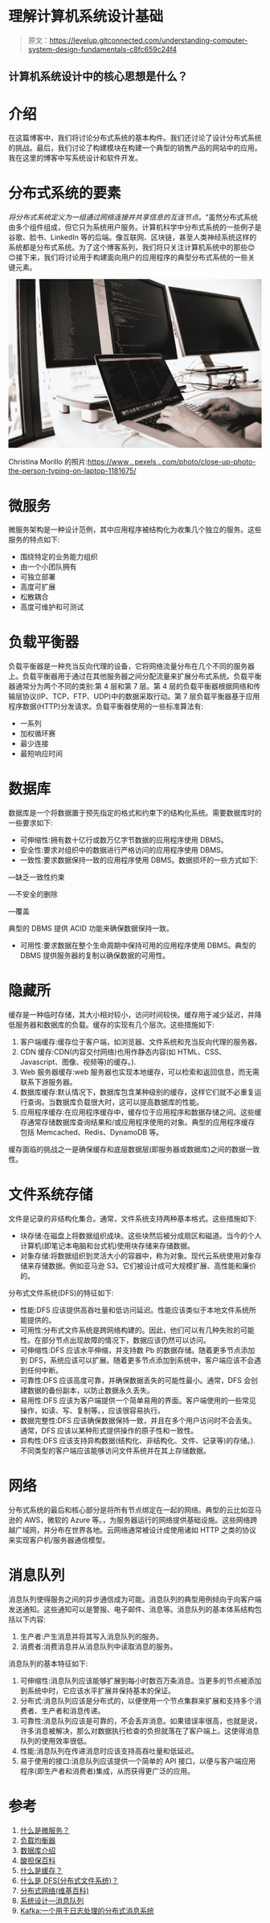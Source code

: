 # 理解计算机系统设计基础

> 原文：<https://levelup.gitconnected.com/understanding-computer-system-design-fundamentals-c8fc659c24f4>

## 计算机系统设计中的核心思想是什么？

# 介绍

在这篇博客中，我们将讨论分布式系统的基本构件。我们还讨论了设计分布式系统的挑战。最后，我们讨论了构建模块在构建一个典型的销售产品的网站中的应用。我在这里的博客中写系统设计和软件开发。

# 分布式系统的要素

*将分布式系统定义为一组通过网络连接并共享信息的互连节点。*“虽然分布式系统由多个组件组成，但它只为系统用户服务。计算机科学中分布式系统的一些例子是谷歌、脸书、LinkedIn 等的后端。像互联网、区块链，甚至人类神经系统这样的系统都是分布式系统。为了这个博客系列，我们将只关注计算机系统中的那些😊😊接下来，我们将讨论用于构建面向用户的应用程序的典型分布式系统的一些关键元素。

![](img/8d4e46fdf3e725ea1d962d45d452bf60.png)

Christina Morillo 的照片:[https://www . pexels . com/photo/close-up-photo-the-person-typing-on-laptop-1181675/](https://www.pexels.com/photo/close-up-photo-of-person-typing-on-laptop-1181675/)

# 微服务

微服务架构是一种设计范例，其中应用程序被结构化为收集几个独立的服务。这些服务的特点如下:

*   围绕特定的业务能力组织
*   由一个小团队拥有
*   可独立部署
*   高度可扩展
*   松散耦合
*   高度可维护和可测试

# 负载平衡器

负载平衡器是一种充当反向代理的设备，它将网络流量分布在几个不同的服务器上。负载平衡器用于通过在其他服务器之间分配流量来扩展分布式系统。负载平衡器通常分为两个不同的类别:第 4 层和第 7 层。第 4 层的负载平衡器根据网络和传输层协议(IP、TCP、FTP、UDP)中的数据采取行动。第 7 层负载平衡器基于应用程序数据(HTTP)分发请求。负载平衡器使用的一些标准算法有:

*   一系列
*   加权循环赛
*   最少连接
*   最短响应时间

# 数据库

数据库是一个将数据置于预先指定的格式和约束下的结构化系统。需要数据库时的一些要求如下:

*   可伸缩性:拥有数十亿行或数万亿字节数据的应用程序使用 DBMS。
*   安全性:要求对组织中的数据进行严格访问的应用程序使用 DBMS。
*   一致性:要求数据保持一致的应用程序使用 DBMS。数据损坏的一些方式如下:

—缺乏一致性约束

—不安全的删除

—覆盖

典型的 DBMS 提供 ACID 功能来确保数据保持一致。

*   可用性:要求数据在整个生命周期中保持可用的应用程序使用 DBMS。典型的 DBMS 提供服务器的复制以确保数据的可用性。

# 隐藏所

缓存是一种临时存储，其大小相对较小，访问时间较快。缓存用于减少延迟，并降低服务器和数据库的负载。缓存的实现有几个层次。这些措施如下:

1.  客户端缓存:缓存位于客户端，如浏览器、文件系统和充当反向代理的服务器。
2.  CDN 缓存:CDN(内容交付网络)也用作静态内容(如 HTML、CSS、Javascript、图像、视频等)的缓存。).
3.  Web 服务器缓存:web 服务器也实现本地缓存，可以检索和返回信息，而无需联系下游服务器。
4.  数据库缓存:默认情况下，数据库包含某种级别的缓存，这样它们就不必重复运行查询。当数据库负载很大时，这可以提高数据库的性能。
5.  应用程序缓存:在应用程序缓存中，缓存位于应用程序和数据存储之间。这些缓存通常存储数据库查询结果和/或应用程序使用的对象。典型的应用程序缓存包括 Memcached、Redis、DynamoDB 等。

缓存面临的挑战之一是确保缓存和底层数据层(即服务器或数据库)之间的数据一致性。

# 文件系统存储

文件是记录的非结构化集合。通常，文件系统支持两种基本格式。这些措施如下:

*   块存储:在磁盘上将数据组织成块。这些块然后被分成扇区和磁道。当今的个人计算机(即笔记本电脑和台式机)使用块存储来存储数据。
*   对象存储:将数据组织到灵活大小的容器中，称为对象。现代云系统使用对象存储来存储数据。例如亚马逊 S3。它们被设计成可大规模扩展、高性能和廉价的。

分布式文件系统(DFS)的特征如下:

*   性能:DFS 应该提供高吞吐量和低访问延迟。性能应该类似于本地文件系统所能提供的。
*   可用性:分布式文件系统是跨网络构建的。因此，他们可以有几种失败的可能性。在部分节点出现故障的情况下，数据应该仍然可以访问。
*   可伸缩性:DFS 应该水平伸缩，并支持数 Pb 的数据存储。随着更多节点添加到 DFS，系统应该可以扩展。随着更多节点添加到系统中，客户端应该不会遇到任何中断。
*   可靠性:DFS 应该高度可靠，并确保数据丢失的可能性最小。通常，DFS 会创建数据的备份副本，以防止数据永久丢失。
*   易用性:DFS 应该为客户端提供一个简单易用的界面。客户端使用的一些常见操作，如读、写、复制等。，应该很容易执行。
*   数据完整性:DFS 应该确保数据保持一致，并且在多个用户访问时不会丢失。通常，DFS 应该以某种形式提供操作的原子性和一致性。
*   异构性:DFS 应该支持异构数据(结构化、非结构化、文件、记录等)的存储。).不同类型的客户端应该能够访问文件系统并在其上存储数据。

# 网络

分布式系统的最后和核心部分是将所有节点绑定在一起的网络。典型的云比如亚马逊的 AWS，微软的 Azure 等。，为服务器运行的网络提供基础设施。这些网络跨越广域网，并分布在世界各地。云网络通常被设计成使用诸如 HTTP 之类的协议来实现客户机/服务器通信模型。

# 消息队列

消息队列使得服务之间的异步通信成为可能。消息队列的典型用例倾向于向客户端发送通知。这些通知可以是警报、电子邮件、消息等。消息队列的基本体系结构包括以下内容:

1.  生产者:产生消息并将其写入消息队列的服务。
2.  消费者:消费消息并从消息队列中读取消息的服务。

消息队列的基本特征如下:

1.  可伸缩性:消息队列应该能够扩展到每小时数百万条消息。当更多的节点被添加到系统中时，它应该水平扩展并保持基本的保证。
2.  分布式:消息队列应该是分布式的，以便使用一个节点集群来扩展和支持多个消费者、生产者和消息传递。
3.  可靠性:消息队列应该是可靠的，不会丢弃消息。如果错误率很高，也就是说，许多消息被解决，那么对数据执行检查的负担就落在了客户端上。这使得消息队列的使用效率很低。
4.  性能:消息队列在传递消息时应该支持高吞吐量和低延迟。
5.  易于使用的接口:消息队列应该提供一个简单的 API 接口，以便与客户端应用程序(即生产者和消费者)集成，从而获得更广泛的应用。

# 参考

1.  [什么是微服务？](https://microservices.io/)
2.  [负载均衡器](https://www.f5.com/services/resources/glossary/load-balancer)
3.  [数据库介绍](https://medium.com/omarelgabrys-blog/database-introduction-part-1-4844fada1fb0)
4.  [酸担保百科](https://en.wikipedia.org/wiki/ACID)
5.  [什么是缓存？](https://medium.com/system-design-blog/what-is-caching-1492abb92143)
6.  [什么是 DFS(分布式文件系统)？](https://www.geeksforgeeks.org/what-is-dfsdistributed-file-system/)
7.  [分布式网络(维基百科)](https://en.wikipedia.org/wiki/Distributed_networking)
8.  [系统设计—消息队列](https://medium.com/must-know-computer-science/system-design-message-queues-245612428a22)
9.  [Kafka:一个用于日志处理的分布式消息系统](https://cs.uwaterloo.ca/~ssalihog/courses/papers/netdb11-final12.pdf)